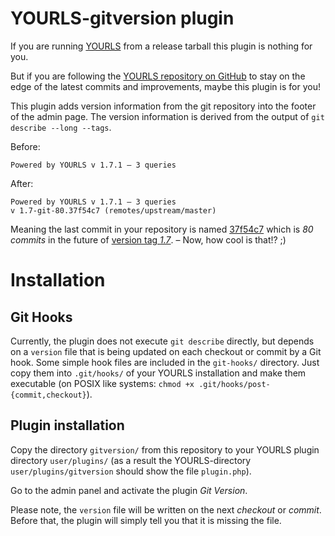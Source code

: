 YOURLS-gitversion plugin
========================

If you are running [YOURLS](http://yourls.org) from a release tarball this
plugin is nothing for you.

But if you are following the [YOURLS repository on
GitHub](https://github.com/YOURLS/YOURLS) to stay on the edge of the latest
commits and improvements, maybe this plugin is for you!

This plugin adds version information from the git repository into the
footer of the admin page. The version information is derived from the output of
`git describe --long --tags`.

Before:

	Powered by YOURLS v 1.7.1 – 3 queries

After:

	Powered by YOURLS v 1.7.1 – 3 queries
	v 1.7-git-80.37f54c7 (remotes/upstream/master)

Meaning the last commit in your repository is named
[37f54c7](https://github.com/YOURLS/YOURLS/commit/37f54c79223c21f0ef7cd15ab62992f9205f748e)
which is *80 commits* in the future of [version tag
*1.7*](https://github.com/YOURLS/YOURLS/tree/1.7). – Now, how cool is that!? ;)


# Installation

## Git Hooks

Currently, the plugin does not execute `git describe` directly, but depends on
a `version` file that is being updated on each checkout or commit by a Git
hook. Some simple hook files are included in the `git-hooks/` directory. Just
copy them into `.git/hooks/` of your YOURLS installation and make them
executable (on POSIX like systems: `chmod +x
.git/hooks/post-{commit,checkout}`).


## Plugin installation

Copy the directory `gitversion/` from this repository to your YOURLS plugin
directory `user/plugins/` (as a result the YOURLS-directory
`user/plugins/gitversion` should show the file `plugin.php`).

Go to the admin panel and activate the plugin *Git Version*.

Please note, the `version` file will be written on the next *checkout* or
*commit*.  Before that, the plugin will simply tell you that it is missing the file.

